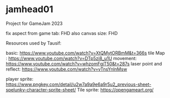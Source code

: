 # jamhead01
Project for GameJam 2023

fix aspect from game tab: FHD
also canvas size: FHD

Resources used by Tausif:

basic: https://www.youtube.com/watch?v=XtQMytORBmM&t=366s
tile Map : https://www.youtube.com/watch?v=DTp5zi8_u1U
movement: https://www.youtube.com/watch?v=whzomFgjT50&t=287s
laser point and reflect: https://www.youtube.com/watch?v=vTnsYnlnMsw

player sprite: https://www.pngkey.com/detail/u2w7a9a9e6a9r5u2_previous-sheet-spelunky-character-sprite-sheet/
Tile sprite: https://opengameart.org/
